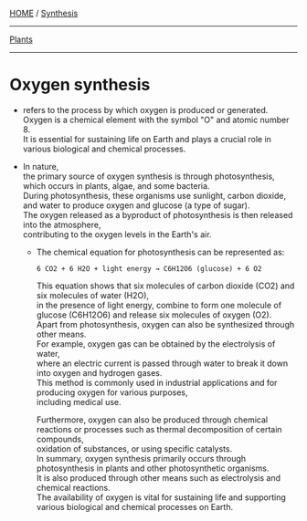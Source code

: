 [HOME](/README.md) / [Synthesis](/assets/docs/synthesis/readme.md)    

----------------   

[Plants](/assets/docs/synthesis/oxygen/plants/readme.md)   

----------------   

# Oxygen synthesis  
  - refers to the process by which oxygen is produced or generated.  
     Oxygen is a chemical element with the symbol "O" and atomic number 8.   
      It is essential for sustaining life on Earth and plays a crucial role in various biological and chemical processes.  
  
  - In nature,  
     the primary source of oxygen synthesis is through photosynthesis, which occurs in plants, algae, and some bacteria.   
      During photosynthesis, these organisms use sunlight, carbon dioxide, and water to produce oxygen and glucose (a type of sugar).  
       The oxygen released as a byproduct of photosynthesis is then released into the atmosphere,   
        contributing to the oxygen levels in the Earth's air.  
  
    - The chemical equation for photosynthesis can be represented as:  
  
          6 CO2 + 6 H2O + light energy → C6H12O6 (glucose) + 6 O2  
  
       This equation shows that six molecules of carbon dioxide (CO2) and six molecules of water (H2O),   
        in the presence of light energy, combine to form one molecule of glucose (C6H12O6) and release six molecules of oxygen (O2).  
         Apart from photosynthesis, oxygen can also be synthesized through other means.   
          For example, oxygen gas can be obtained by the electrolysis of water,   
           where an electric current is passed through water to break it down into oxygen and hydrogen gases.   
            This method is commonly used in industrial applications and for producing oxygen for various purposes,    
             including medical use.  
    
       Furthermore, oxygen can also be produced through chemical reactions or processes such as thermal decomposition of certain compounds,  
        oxidation of substances, or using specific catalysts.  
        In summary, oxygen synthesis primarily occurs through photosynthesis in plants and other photosynthetic organisms.   
         It is also produced through other means such as electrolysis and chemical reactions.   
          The availability of oxygen is vital for sustaining life and supporting various biological and chemical processes on Earth. 
